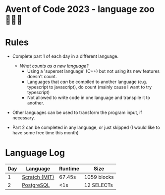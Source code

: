 # Avent of Code 2023 - language zoo 🦒🦏🦓

# Rules

- Complete part 1 of each day in a different language.
  - _What counts as a new language?_
    - Using a 'superset language' (C++) but not using its new features doesn't count.
    - Languages that _can_ be compiled to another language (e.g. typescript to javascript), do count (mainly cause I want to try typescript)
    - Not allowed to write code in one language and transpile it to another.
- Other languages can be used to transform the program input, if necessary.

- Part 2 can be completed in any language, or just skipped (I would like to have some free time this month)

# Language Log

| Day | Language                                  | Runtime | Size        |
| --- | ----------------------------------------- | ------- | ----------- |
| 1   | [Scratch (MIT)](https://scratch.mit.edu/) | 67.45s  | 1059 blocks |
| 2   | [PostgreSQL](https://www.postgresql.org/) | <1s     | 12 SELECTs  |

<!--
# Gallery

![](2023/gallery/day1.jpg)
_day 1 - scratch web UI did not like this many blocks on screen_ -->
